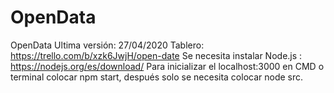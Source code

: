 # OpenData
OpenData
Ultima versión: 27/04/2020
Tablero:
https://trello.com/b/xzk6JwjH/open-date
Se necesita instalar Node.js : https://nodejs.org/es/download/
Para inicializar el localhost:3000 en CMD o terminal colocar npm start, después solo se necesita colocar node src.
